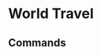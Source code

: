 # World Travel

## Commands
<command Name='Nether' description='Running this command will immediately teleport you to the nether, as if you had just gone through a portal.'/>
<command Name='End' description='Running this command will immediately teleport you to the end, as if you had just gone through a portal.'/>
<command Name='SetHome' description='Running this command will set your current location as a teleport location, tagged with the name you provide.\n*Setting the name to a previously set name will overwrite the previously set location.*' args='<name>'/>
<command Name='Homes' description='Running this command will bring you to the specified teleport location if available.' args='<name>'/>